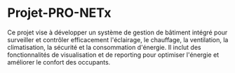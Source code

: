 # Projet-PRO-NETx
Ce projet vise à développer un système de gestion de bâtiment intégré pour surveiller et contrôler efficacement l'éclairage, le chauffage, la ventilation, la climatisation, la sécurité et la consommation d'énergie. Il inclut des fonctionnalités de visualisation et de reporting pour optimiser l'énergie et améliorer le confort des occupants.
